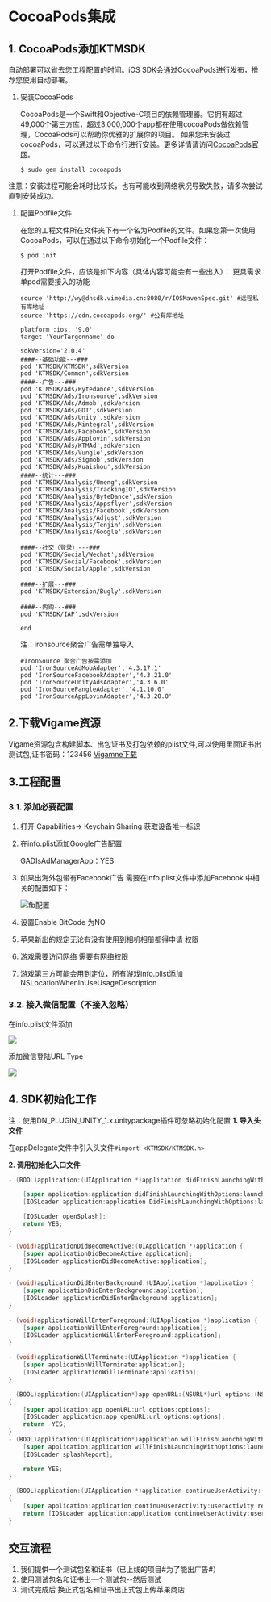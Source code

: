 # CocoaPods集成

## 1. CocoaPods添加KTMSDK

自动部署可以省去您工程配置的时间。iOS SDK会通过CocoaPods进行发布，推荐您使用自动部署。

1. 安装CocoaPods

   CocoaPods是一个Swift和Objective-C项目的依赖管理器。它拥有超过49,000个第三方库，超过3,000,000个app都在使用cocoaPods做依赖管理，CocoaPods可以帮助你优雅的扩展你的项目。 如果您未安装过cocoaPods，可以通过以下命令行进行安装。更多详情请访问[CocoaPods官网](https://cocoapods.org/)。

   ```text
   $ sudo gem install cocoapods
   ```

注意：安装过程可能会耗时比较长，也有可能收到网络状况导致失败，请多次尝试直到安装成功。

1. 配置Podfile文件

   在您的工程文件所在文件夹下有一个名为Podfile的文件。如果您第一次使用CocoaPods，可以在通过以下命令初始化一个Podfile文件：

   ```text
   $ pod init
   ```

   打开Podfile文件，应该是如下内容（具体内容可能会有一些出入）： 更具需求单pod需要接入的功能

   ```text
   source 'http://wy@dnsdk.vimedia.cn:8080/r/IOSMavenSpec.git' #远程私有库地址
   source 'https://cdn.cocoapods.org/' #公有库地址

   platform :ios, '9.0'
   target 'YourTargenname' do

   sdkVersion='2.0.4'
   ####--基础功能---###
   pod 'KTMSDK/KTMSDK',sdkVersion
   pod 'KTMSDK/Common',sdkVersion
   ####--广告---###
   pod 'KTMSDK/Ads/Bytedance',sdkVersion
   pod 'KTMSDK/Ads/Ironsource',sdkVersion
   pod 'KTMSDK/Ads/Admob',sdkVersion
   pod 'KTMSDK/Ads/GDT',sdkVersion
   pod 'KTMSDK/Ads/Unity',sdkVersion
   pod 'KTMSDK/Ads/Mintegral',sdkVersion
   pod 'KTMSDK/Ads/Facebook',sdkVersion
   pod 'KTMSDK/Ads/Applovin',sdkVersion
   pod 'KTMSDK/Ads/KTMAd',sdkVersion
   pod 'KTMSDK/Ads/Vungle',sdkVersion
   pod 'KTMSDK/Ads/Sigmob',sdkVersion
   pod 'KTMSDK/Ads/Kuaishou',sdkVersion
   ####--统计---###
   pod 'KTMSDK/Analysis/Umeng',sdkVersion
   pod 'KTMSDK/Analysis/TrackingIO',sdkVersion
   pod 'KTMSDK/Analysis/ByteDance',sdkVersion
   pod 'KTMSDK/Analysis/Appsflyer',sdkVersion
   pod 'KTMSDK/Analysis/Facebook',sdkVersion
   pod 'KTMSDK/Analysis/Adjust',sdkVersion
   pod 'KTMSDK/Analysis/Tenjin',sdkVersion
   pod 'KTMSDK/Analysis/Google',sdkVersion

   ####--社交（登录）---###
   pod 'KTMSDK/Social/Wechat',sdkVersion
   pod 'KTMSDK/Social/Facebook',sdkVersion
   pod 'KTMSDK/Social/Apple',sdkVersion

   ####--扩展---###
   pod 'KTMSDK/Extension/Bugly',sdkVersion

   ####--内购---###
   pod 'KTMSDK/IAP',sdkVersion 

   end
   ```

   注：ironsource聚合广告需单独导入

   ```text
   #IronSource 聚合广告按需添加
   pod 'IronSourceAdMobAdapter','4.3.17.1'
   pod 'IronSourceFacebookAdapter','4.3.21.0'
   pod 'IronSourceUnityAdsAdapter','4.3.6.0'
   pod 'IronSourcePangleAdapter','4.1.10.0'
   pod 'IronSourceAppLovinAdapter','4.3.20.0'
   ```

## 2.下载Vigame资源

Vigame资源包含构建脚本、出包证书及打包依赖的plist文件,可以使用里面证书出测试包,证书密码：123456 [Vigamne下载](https://github.com/hohua88/Vigame.git)

## 3.工程配置

### 3.1. 添加必要配置

1. 打开 Capabilities-&gt; Keychain Sharing 获取设备唯一标识
2. 在info.plist添加Google广告配置

   GADIsAdManagerApp：YES

3. 如果出海外包带有Facebook广告 需要在info.plist文件中添加Facebook 中相关的配置如下：

   ![fb&#x914D;&#x7F6E;](../../../.gitbook/assets/2183351-96f3333dbc663e72.png)

4. 设置Enable BitCode 为NO
5. 苹果新出的规定无论有没有使用到相机相册都得申请 权限
6. 游戏需要访问网络 需要有网络权限
7. 游戏第三方可能会用到定位，所有游戏info.plist添加NSLocationWhenInUseUsageDescription

### 3.2. 接入微信配置（不接入忽略）

在info.plist文件添加

![](../../../.gitbook/assets/1648908-3b9d2adf2506a9a7.jpg)

添加微信登陆URL Type

![](../../../.gitbook/assets/1648908-7aa347ae8a163c04.png)

## 4. SDK初始化工作

注：使用DN\_PLUGIN\_UNITY\_1.x.unitypackage插件可忽略初始化配置 **1. 导入头文件**

在appDelegate文件中引入头文件`#import <KTMSDK/KTMSDK.h>`

**2. 调用初始化入口文件**

```objectivec
- (BOOL)application:(UIApplication *)application didFinishLaunchingWithOptions:(NSDictionary<UIApplicationLaunchOptionsKey,id> *)launchOptions {

    [super application:application didFinishLaunchingWithOptions:launchOptions];
    [IOSLoader application:application DidFinishLaunchingWithOptions:launchOptions];

    [IOSLoader openSplash];
    return YES;
}

- (void)applicationDidBecomeActive:(UIApplication *)application {
    [super applicationDidBecomeActive:application];
    [IOSLoader applicationDidBecomeActive:application];
}

- (void)applicationDidEnterBackground:(UIApplication *)application {
    [super applicationDidEnterBackground:application];
    [IOSLoader applicationDidEnterBackground:application];
}

- (void)applicationWillEnterForeground:(UIApplication *)application {
    [super applicationWillEnterForeground:application];
    [IOSLoader applicationWillEnterForeground:application];
}

- (void)applicationWillTerminate:(UIApplication *)application {
    [super applicationWillTerminate:application];
    [IOSLoader applicationWillTerminate:application];
}

- (BOOL)application:(UIApplication*)app openURL:(NSURL*)url options:(NSDictionary<NSString*, id>*)options
{
    [super application:app openURL:url options:options];
    [IOSLoader application:app openURL:url options:options];
    return  YES;
}
- (BOOL)application:(UIApplication*)application willFinishLaunchingWithOptions:(NSDictionary*)launchOptions {
    [super application:application willFinishLaunchingWithOptions:launchOptions];
    [IOSLoader splashReport];

    return YES;
}

- (BOOL)application:(UIApplication *)application continueUserActivity:(NSUserActivity *)userActivity restorationHandler:(void (^)(NSArray<id<UIUserActivityRestoring>> * _Nullable))restorationHandler
{
    [super application:application continueUserActivity:userActivity restorationHandler:restorationHandler];
    return [IOSLoader application:application continueUserActivity:userActivity restorationHandler:restorationHandler];
}
```

## 交互流程

1. 我们提供一个测试包名和证书（已上线的项目\#为了能出广告\#）
2. 使用测试包名和证书出一个测试包--然后测试
3. 测试完成后 换正式包名和证书出正式包上传苹果商店

